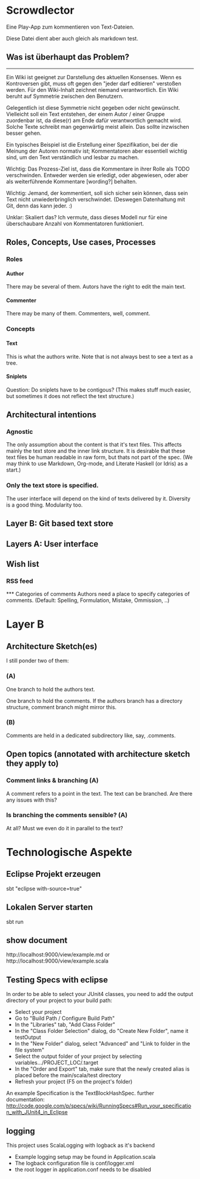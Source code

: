 # Scrowdlector

Eine Play-App zum kommentieren von Text-Dateien.

Diese Datei dient aber auch gleich als markdown test.

## Was ist überhaupt das Problem? ##
------------------------------

Ein Wiki ist geeignet zur Darstellung des aktuellen Konsenses. Wenn es Kontroversen gibt, muss oft gegen den "jeder darf editieren" verstoßen werden. Für den Wiki-Inhalt zeichnet niemand verantwortlich. Ein Wiki beruht auf Symmetrie zwischen den Benutzern.

Gelegentlich ist diese Symmetrie nicht gegeben oder nicht gewünscht. Vielleicht soll ein Text entstehen, der einem Autor / einer Gruppe zuordenbar ist, da diese(r) am Ende dafür verantwortlich gemacht wird. Solche Texte schreibt man gegenwärtig meist allein. Das sollte inzwischen besser gehen.

Ein typisches Beispiel ist die Erstellung einer Spezifikation, bei der die Meinung der Autoren normativ ist; Kommentatoren aber essentiell wichtig sind, um den Text verständlich und lesbar zu machen.

Wichtig: Das Prozess-Ziel ist, dass die Kommentare in ihrer Rolle als TODO verschwinden. Entweder werden sie erledigt, oder abgewiesen, oder aber als weiterführende Kommentare [wording?] behalten.

Wichtig: Jemand, der kommentiert, soll sich sicher sein können, dass sein Text nicht unwiederbringlich verschwindet. (Deswegen Datenhaltung mit Git, denn das kann jeder. :)

Unklar: Skaliert das? Ich vermute, dass dieses Modell nur für eine überschaubare Anzahl von Kommentatoren funktioniert.


## Roles, Concepts, Use cases, Processes ##

### Roles ###
#### Author ####
There may be several of them. Autors have the right to edit the main text.
#### Commenter ####
There may be many of them. Commenters, well, comment.

### Concepts ###
#### Text ####
This is what the authors write. Note that is not always best to see a text as a tree.

#### Sniplets ####

Question: Do sniplets have to be contigous? (This makes stuff much easier, but sometimes it does not reflect the text structure.)


## Architectural intentions ##

### Agnostic ###
The only assumption about the content is that it's text files. This affects mainly the text store and the inner link structure.
It is desirable that these text files be human readable in raw form, but thats not part of the spec.
(We may think to use Markdown, Org-mode, and Literate Haskell (or Idris) as a start.)

### Only the text store is specified. ###
The user interface will depend on the kind of texts delivered by it. Diversity is a good thing. Modularity too.

## Layer B: Git based text store ##

## Layers A: User interface ##


## Wish list ##
### RSS feed ###
*** Categories of comments
Authors need a place to specify categories of comments. (Default: Spelling, Formulation, Mistake, Ommission, ..)

# Layer B #

## Architecture Sketch(es) ##

I still ponder two of them:

### (A) ###
One branch to hold the authors text.

One branch to hold the comments. If the authors branch has a directory structure, comment branch might mirror this.

### (B) ###
Comments are held in a dedicated subdirectory like, say, .comments.


## Open topics (annotated with architecture sketch they apply to) ##
### Comment links & branching (A) ###
A comment refers to a point in the text. The text can be branched. Are there any issues with this?

### Is branching the comments sensible? (A) ###
At all?
Must we even do it in parallel to the text?

# Technologische Aspekte #

## Eclipse Projekt erzeugen ##
sbt "eclipse with-source=true"

## Lokalen Server starten ##
sbt run

## show document ##
http://localhost:9000/view/example.md
or
http://localhost:9000/view/example.scala

## Testing Specs with eclipse ##
In order to be able to select your JUnit4 classes, you need to add the output directory of your project to your build path:

- Select your project
- Go to "Build Path / Configure Build Path"
- In the "Libraries" tab, "Add Class Folder"
- In the "Class Folder Selection" dialog, do "Create New Folder", name it testOutput
- In the "New Folder" dialog, select "Advanced" and "Link to folder in the file system"
- Select the output folder of your project by selecting variables.../PROJECT_LOC/.target
- In the "Order and Export" tab, make sure that the newly created alias is placed before the main/scala/test directory
- Refresh your project (F5 on the project's folder)  

An example Specification is the TextBlockHashSpec.
further documentation: http://code.google.com/p/specs/wiki/RunningSpecs#Run_your_specification_with_JUnit4_in_Eclipse

## logging ##
This project uses ScalaLogging with logback as it's backend
- Example logging setup may be found in Application.scala
- The logback configuration file is conf/logger.xml
- the root logger in application.conf needs to be disabled